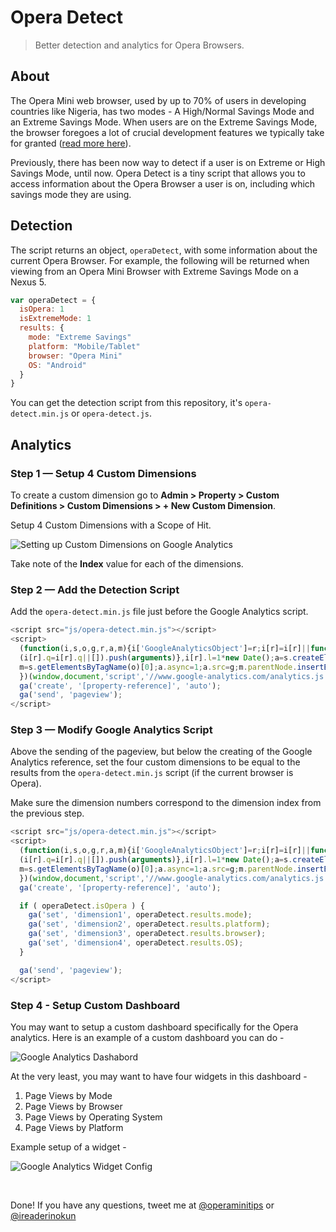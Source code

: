 # Opera Detect

> Better detection and analytics for Opera Browsers.


## About

The Opera Mini web browser, used by up to 70% of users in developing countries like Nigeria, has two modes - A High/Normal Savings Mode and an Extreme Savings Mode. When users are on the Extreme Savings Mode, the browser foregoes a lot of crucial development features we typically take for granted ([read more here](http://operamini.tips/#/about)).

Previously, there has been now way to detect if a user is on Extreme or High Savings Mode, until now. Opera Detect is a tiny script that allows you to access information about the Opera Browser a user is on, including which savings mode they are using.


## Detection

The script returns an object, `operaDetect`, with some information about the current Opera Browser. For example, the following will be returned when viewing from an Opera Mini Browser with Extreme Savings Mode on a Nexus 5.


```javascript
var operaDetect = {
  isOpera: 1
  isExtremeMode: 1
  results: {
    mode: "Extreme Savings"
    platform: "Mobile/Tablet"
    browser: "Opera Mini"
    OS: "Android"
  }
}
```

You can get the detection script from this repository, it's `opera-detect.min.js` or `opera-detect.js`.



## Analytics


### Step 1 — Setup 4 Custom Dimensions

To create a custom dimension go to **Admin > Property > Custom Definitions > Custom Dimensions > + New Custom Dimension**.

Setup 4 Custom Dimensions with a Scope of Hit.

![Setting up Custom Dimensions on Google Analytics](http://detect.operamini.tips/img/custom-dimensions.png)

Take note of the **Index** value for each of the dimensions.


### Step 2 — Add the Detection Script 

Add the `opera-detect.min.js` file just before the Google Analytics script.

```javascript
<script src="js/opera-detect.min.js"></script>
<script>
  (function(i,s,o,g,r,a,m){i['GoogleAnalyticsObject']=r;i[r]=i[r]||function(){
  (i[r].q=i[r].q||[]).push(arguments)},i[r].l=1*new Date();a=s.createElement(o),
  m=s.getElementsByTagName(o)[0];a.async=1;a.src=g;m.parentNode.insertBefore(a,m)
  })(window,document,'script','//www.google-analytics.com/analytics.js','ga');
  ga('create', '[property-reference]', 'auto');
  ga('send', 'pageview');
</script>
```



### Step 3 — Modify Google Analytics Script

Above the sending of the pageview, but below the creating of the Google Analytics reference, set the four custom dimensions to be equal to the results from the `opera-detect.min.js` script (if the current browser is Opera).

Make sure the dimension numbers correspond to the dimension index from the previous step.

```javascript
<script src="js/opera-detect.min.js"></script>
<script>
  (function(i,s,o,g,r,a,m){i['GoogleAnalyticsObject']=r;i[r]=i[r]||function(){
  (i[r].q=i[r].q||[]).push(arguments)},i[r].l=1*new Date();a=s.createElement(o),
  m=s.getElementsByTagName(o)[0];a.async=1;a.src=g;m.parentNode.insertBefore(a,m)
  })(window,document,'script','//www.google-analytics.com/analytics.js','ga');
  ga('create', '[property-reference]', 'auto');

  if ( operaDetect.isOpera ) {
    ga('set', 'dimension1', operaDetect.results.mode);
    ga('set', 'dimension2', operaDetect.results.platform);
    ga('set', 'dimension3', operaDetect.results.browser);
    ga('set', 'dimension4', operaDetect.results.OS);
  }

  ga('send', 'pageview');
</script>
```


### Step 4 - Setup Custom Dashboard

You may want to setup a custom dashboard specifically for the Opera analytics. Here is an example of a custom dashboard you can do - 

![Google Analytics Dashabord](http://detect.operamini.tips/img/ga-dashboard.png)

At the very least, you may want to have four widgets in this dashboard - 

1. Page Views by Mode
1. Page Views by Browser
1. Page Views by Operating System
1. Page Views by Platform

Example setup of a widget - 

![Google Analytics Widget Config](http://detect.operamini.tips/img/ga-widget.png)


&nbsp;

Done! If you have any questions, tweet me at [@operaminitips](http://twitter.com/operaminitips) or [@ireaderinokun](http://twitter.com/ireaderinokun)



